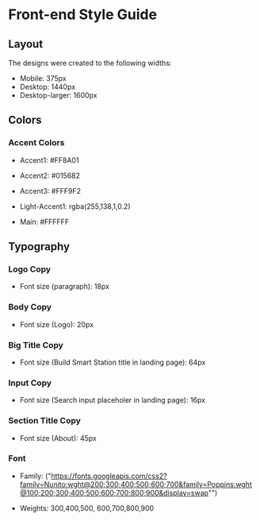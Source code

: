 # Front-end Style Guide

## Layout

The designs were created to the following widths:

- Mobile: 375px
- Desktop: 1440px
- Desktop-larger: 1600px

## Colors

### Accent Colors

- Accent1: #FF8A01
- Accent2: #015682
- Accent3: #FFF9F2
- Light-Accent1: rgba(255,138,1,0.2)

- Main: #FFFFFF

## Typography

### Logo Copy

- Font size (paragraph): 18px
### Body Copy

- Font size (Logo): 20px
### Big Title Copy

- Font size (Build Smart Station title in landing page): 64px

### Input  Copy

- Font size (Search input placeholer in landing page): 16px

### Section Title  Copy

- Font size (About): 45px

### Font

- Family: ("https://fonts.googleapis.com/css2?family=Nunito:wght@200;300;400;500;600;700&family=Poppins:wght@100;200;300;400;500;600;700;800;900&display=swap"")

- Weights: 300,400,500, 600,700,800,900
